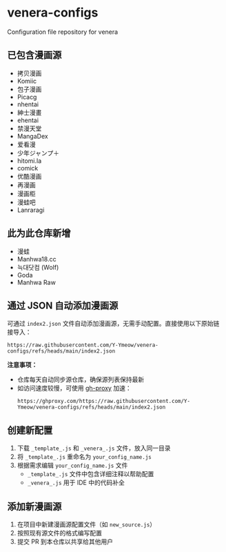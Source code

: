 # venera-configs

Configuration file repository for venera

## 已包含漫画源
- 拷贝漫画
- Komiic
- 包子漫画
- Picacg
- nhentai
- 紳士漫畫
- ehentai
- 禁漫天堂
- MangaDex
- 爱看漫
- 少年ジャンプ＋
- hitomi.la
- comick
- 优酷漫画
- 再漫画
- 漫画柜
- 漫蛙吧
- Lanraragi

## 此为此仓库新增
- 漫蛙
- Manhwa18.cc
- 늑대닷컴 (Wolf)
- Goda
- Manhwa Raw

## 通过 JSON 自动添加漫画源

可通过 `index2.json` 文件自动添加漫画源，无需手动配置。直接使用以下原始链接导入：

```
https://raw.githubusercontent.com/Y-Ymeow/venera-configs/refs/heads/main/index2.json
```

**注意事项：**
- 仓库每天自动同步源仓库，确保源列表保持最新
- 如访问速度较慢，可使用 [gh-proxy](https://ghproxy.com/) 加速：
  ```
  https://ghproxy.com/https://raw.githubusercontent.com/Y-Ymeow/venera-configs/refs/heads/main/index2.json
  ```

## 创建新配置

1. 下载 `_template_.js` 和 `_venera_.js` 文件，放入同一目录
2. 将 `_template_.js` 重命名为 `your_config_name.js`
3. 根据需求编辑 `your_config_name.js` 文件
   - `_template_.js` 文件中包含详细注释以帮助配置
   - `_venera_.js` 用于 IDE 中的代码补全

## 添加新漫画源
1. 在项目中新建漫画源配置文件（如 `new_source.js`）
2. 按照现有源文件的格式编写配置
3. 提交 PR 到本仓库以共享给其他用户
